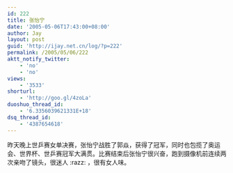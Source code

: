 ```yaml
---
id: 222
title: 张怡宁
date: '2005-05-06T17:43:00+08:00'
author: Jay
layout: post
guid: 'http://ijay.net.cn/log/?p=222'
permalink: /2005/05/06/222
aktt_notify_twitter:
    - 'no'
    - 'no'
views:
    - '3533'
shorturl:
    - 'http://goo.gl/4zoLa'
duoshuo_thread_id:
    - '6.3356039621331E+18'
dsq_thread_id:
    - '4387654618'
---
```


<p>昨天晚上世乒赛女单决赛，张怡宁战胜了郭焱，获得了冠军，同时也包揽了奥运会、世界杯、世乒赛冠军大满贯。比赛结束后张怡宁很兴奋，跑到摄像机前连续两次亲吻了镜头，很迷人 :razz: ，很有女人味。</p>